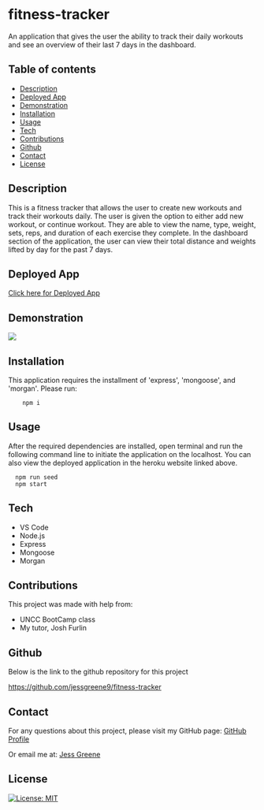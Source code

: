 # fitness-tracker
An application that gives the user the ability to track their daily workouts and see an overview of their last 7 days in the dashboard.

## Table of contents

- [Description](#description)
- [Deployed App](#deployed-app)
- [Demonstration](#demonstration)
- [Installation](#installation)
- [Usage](#usage)
- [Tech](#tech)
- [Contributions](#contributions)
- [Github](#github)
- [Contact](#contact)
- [License](#license)

## Description

This is a fitness tracker that allows the user to create new workouts and track their workouts daily. The user is given the option to either add new workout, or continue workout. They are able to view the name, type, weight, sets, reps, and duration of each exercise they complete. In the dashboard section of the application, the user can view their total distance and weights lifted by day for the past 7 days. 


## Deployed App

[Click here for Deployed App](https://fitness-tracker-09.herokuapp.com/?id=60ece9763752ea0015afd1e2)

## Demonstration
<img src="./public/images/demo.gif">



## Installation
This application requires the installment of 'express', 'mongoose', and 'morgan'. Please run:
  ```
      npm i
  ```


## Usage
After the required dependencies are installed, open terminal and run the following command line to initiate the application on the localhost. You can also view the deployed application in the heroku website linked above. 

  ```
    npm run seed
    npm start

  ```
    


## Tech

- VS Code
- Node.js
- Express
- Mongoose
- Morgan

## Contributions

This project was made with help from:

* UNCC BootCamp class
* My tutor, Josh Furlin

## Github
Below is the link to the github repository for this project

<https://github.com/jessgreene9/fitness-tracker>

## Contact

    
For any questions about this project, please visit my GitHub page: [GitHub Profile](https://github.com/jessgreene9)
      
Or email me at: [Jess Greene](mailto:jess.greene9@gmail.com)


## License

[![License: MIT](https://img.shields.io/badge/License-MIT-yellow.svg)](https://opensource.org/licenses/MIT)
  
  